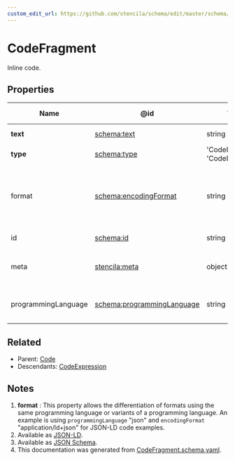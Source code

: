 ```yaml
---
custom_edit_url: https://github.com/stencila/schema/edit/master/schema/CodeFragment.schema.yaml
---
```


# CodeFragment

Inline code.

## Properties

| Name                | @id                                                                  | Type                             | Description                                                                             | Inherited from               |
| ------------------- | -------------------------------------------------------------------- | -------------------------------- | --------------------------------------------------------------------------------------- | ---------------------------- |
| **text**            | [schema:text](https://schema.org/text)                               | string                           | The text of the code.                                                                   | [Code](../code/Code.md)      |
| **type**            | [schema:type](https://schema.org/type)                               | 'CodeFragment', 'CodeExpression' | The name of the type.                                                                   | [Entity](../other/Entity.md) |
| format              | [schema:encodingFormat](https://schema.org/encodingFormat)           | string                           | Media type, typically expressed using a MIME format, of the code. See note [1](#notes). | [Code](../code/Code.md)      |
| id                  | [schema:id](https://schema.org/id)                                   | string                           | The identifier for this item.                                                           | [Entity](../other/Entity.md) |
| meta                | [stencila:meta](https://schema.stenci.la/meta.jsonld)                | object                           | Metadata associated with this item.                                                     | [Entity](../other/Entity.md) |
| programmingLanguage | [schema:programmingLanguage](https://schema.org/programmingLanguage) | string                           | The programming language of the code.                                                   | [Code](../code/Code.md)      |

## Related

-   Parent: [Code](../code/Code.md)
-   Descendants: [CodeExpression](../code/CodeExpression.md)

## Notes

1.  **format** : This property allows the differentiation of formats using the same programming language or variants of a programming language. An example is using `programmingLanguage` "json" and `encodingFormat` "application/ld+json" for JSON-LD code examples.
2.  Available as [JSON-LD](https://schema.stenci.la/CodeFragment.jsonld).
3.  Available as [JSON Schema](https://schema.stenci.la/v1/CodeFragment.schema.json).
4.  This documentation was generated from [CodeFragment.schema.yaml](https://github.com/stencila/schema/blob/master/schema/CodeFragment.schema.yaml).
